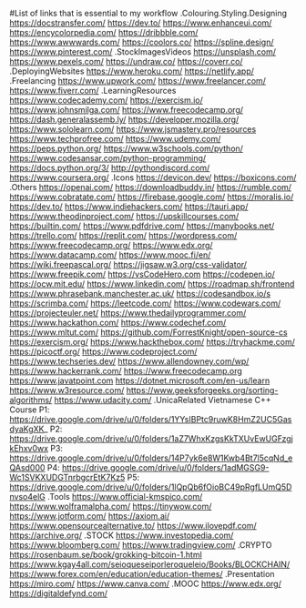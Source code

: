 #List of links that is essential to my workflow
.Colouring.Styling.Designing
https://docstransfer.com/
https://dev.to/
https://www.enhanceui.com/
https://encycolorpedia.com/
https://dribbble.com/
https://www.awwwards.com/
https://coolors.co/
https://spline.design/
https://www.pinterest.com/
.StockImagesVideos
https://unsplash.com/
https://www.pexels.com/
https://undraw.co/
https://coverr.co/
.DeployingWebsites
https://www.heroku.com/
https://netlify.app/
.Freelancing
https://www.upwork.com/
https://www.freelancer.com/
https://www.fiverr.com/
.LearningResources
https://www.codecademy.com/
https://exercism.io/
https://www.johnsmilga.com/
https://www.freecodecamp.org/
https://dash.generalassemb.ly/
https://developer.mozilla.org/
https://www.sololearn.com/
https://www.jsmastery.pro/resources
https://www.techprofree.com/
https://www.udemy.com/
https://peps.python.org/
https://www.w3schools.com/python/
https://www.codesansar.com/python-programming/
https://docs.python.org/3/
http://pythondiscord.com/
https://www.coursera.org/
.Icons
https://devicon.dev/
https://boxicons.com/
.Others
https://openai.com/
https://downloadbuddy.in/
https://rumble.com/
https://www.cobratate.com/
https://firebase.google.com/
https://moralis.io/
https://dev.to/
https://www.indiehackers.com/
https://tauri.app/
https://www.theodinproject.com/
https://upskillcourses.com/
https://builtin.com/
https://www.pdfdrive.com/
https://manybooks.net/
https://trello.com/
https://replit.com/
https://wordpress.com/
https://www.freecodecamp.org/
https://www.edx.org/
https://www.datacamp.com/
https://www.mooc.fi/en/
https://wiki.freepascal.org/
https://jigsaw.w3.org/css-validator/
https://www.freepik.com/
https://vsCodeHero.com
https://codepen.io/
https://ocw.mit.edu/
https://www.linkedin.com/
https://roadmap.sh/frontend
https://www.phrasebank.manchester.ac.uk/
https://codesandbox.io/s
https://scrimba.com/
https://leetcode.com/
https://www.codewars.com/
https://projecteuler.net/
https://www.thedailyprogrammer.com/
https://www.hackathon.com/
https://www.codechef.com/
https://www.mltut.com/
https://github.com/ForrestKnight/open-source-cs
https://exercism.org/
https://www.hackthebox.com/
https://tryhackme.com/
https://picoctf.org/
https://www.codeproject.com/
https://www.techseries.dev/
https://www.allendowney.com/wp/
https://www.hackerrank.com/
https://www.freecodecamp.org
https://www.javatpoint.com
https://dotnet.microsoft.com/en-us/learn
https://www.w3resource.com/
https://www.geeksforgeeks.org/sorting-algorithms/
https://www.udacity.com/
.UnicaRelated
     Vietnamese C++ Course
          P1: https://drive.google.com/drive/u/0/folders/1YYsIBPtc9ruwK8HmZ2UC5GasdyaKgXK_
          P2: https://drive.google.com/drive/u/0/folders/1aZ7WhxKzgsKkTXUvEwUGFzgjkEhxv0wx
          P3: https://drive.google.com/drive/u/0/folders/14P7yk6e8W1Kwb4Bt7l5cqNd_eQAsd000
          P4: https://drive.google.com/drive/u/0/folders/1adMGSG9-Wc1SVKXUDGTnrbgcrEtK7Kz5
          P5: https://drive.google.com/drive/u/0/folders/1lQpQb6fOioBC49pRgfLUmQ5Dnvso4elG
.Tools
https://www.official-kmspico.com/
https://www.wolframalpha.com/
https://tinywow.com/
https://www.jotform.com/
https://axiom.ai/
https://www.opensourcealternative.to/
https://www.ilovepdf.com/
https://archive.org/
.STOCK
https://www.investopedia.com/
https://www.bloomberg.com/
https://www.tradingview.com/
.CRYPTO
https://rosenbaum.se/book/grokking-bitcoin-1.html
https://www.kgay4all.com/seioqueseiporleroqueleio/Books/BLOCKCHAIN/
https://www.forex.com/en/education/education-themes/
.Presentation
https://miro.com/
https://www.canva.com/
.MOOC
https://www.edx.org/
https://digitaldefynd.com/

